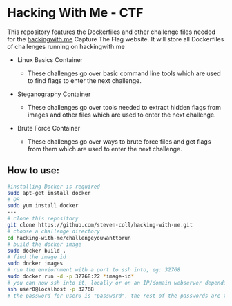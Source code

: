 # Hacking With Me - CTF

This repository features the Dockerfiles and other challenge files 
needed for the [hackingwith.me](hackingwith.me) Capture The Flag website.
It will store all Dockerfiles of challenges running on hackingwith.me

- Linux Basics Container
  - These challenges go over basic command line tools which are used to find flags to enter the next challenge.
  
- Steganography Container
  - These challenges go over tools needed to extract hidden flags from images and other files which are used to enter the next challenge.

- Brute Force Container
  - These challenges go over ways to brute force files and get flags from them which are used to enter the next challenge.

  
## How to use:

````bash
#installing Docker is required
sudo apt-get install docker
# OR
sudo yum install docker
---
# clone this repository
git clone https://github.com/steven-coll/hacking-with-me.git
# choose a challenge directory
cd hacking-with-me/challengeyouwanttorun
# build the docker image
sudo docker build .
# find the image id
sudo docker images
# run the enviornment with a port to ssh into, eg: 32768
sudo docker run -d -p 32768:22 *image-id*
# you can now ssh into it, locally or on an IP/domain webserver depending on how you are setting this up
ssh user0@localhost -p 32768
# the password for user0 is "password", the rest of the passwords are the flags achieved from the last challenge.
````
